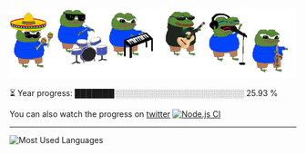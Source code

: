 <div align="center">
  <img src="/.github/img/5e51b3b0337309d672efd94c.gif">
</div>

⏳ Year progress: ███████░░░░░░░░░░░░░░░░░░░░░░░ 25.93 %

You can also watch the progress on [twitter](https://twitter.com/year_progress) [![Node.js CI](https://github.com/thatoranzhevyy/thatoranzhevyy/actions/workflows/node.js.yml/badge.svg?branch=master&event=schedule)](https://github.com/thatoranzhevyy/thatoranzhevyy/actions/workflows/node.js.yml)

---

![Most Used Languages](https://github-readme-stats.vercel.app/api/top-langs/?username=thatoranzhevyy&theme=vue&hide_border=false&layout=compact)

